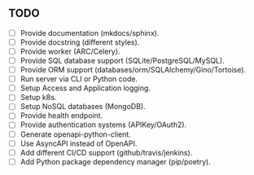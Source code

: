 ## TODO

* [ ] Provide documentation (mkdocs/sphinx).
* [ ] Provide docstring (different styles).
* [ ] Provide worker (ARC/Celery).
* [ ] Provide SQL database support (SQLite/PostgreSQL/MySQL).
* [ ] Provide ORM support (databases/orm/SQLAlchemy/Gino/Tortoise).
* [ ] Run server via CLI or Python code.
* [ ] Setup Access and Application logging.
* [ ] Setup k8s.
* [ ] Setup NoSQL databases (MongoDB).
* [ ] Provide health endpoint.
* [ ] Provide authentication systems (APIKey/OAuth2).
* [ ] Generate openapi-python-client.
* [ ] Use AsyncAPI instead of OpenAPI.
* [ ] Add different CI/CD support (github/travis/jenkins).
* [ ] Add Python package dependency manager (pip/poetry).
